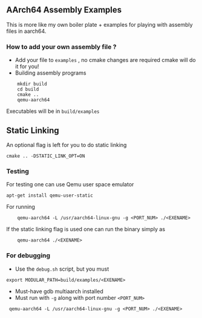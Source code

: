 ## AArch64 Assembly Examples
This is more like my own boiler plate + examples for playing
with assembly files in aarch64.
### How to add your own assembly file ?
- Add your file to `examples` , no cmake changes are required
cmake will do it for you! 
- Building assembly programs
```
    mkdir build 
    cd build
    cmake .. 
    qemu-aarch64 
```
Executables will be in `build/examples`

## Static Linking
An optional flag is left for you to do static linking 
```
cmake .. -DSTATIC_LINK_OPT=ON
```
### Testing
For testing one can use
Qemu user space emulator
```
apt-get install qemu-user-static
```
For running 
```
    qemu-aarch64 -L /usr/aarch64-linux-gnu -g <PORT_NUM> ./<EXENAME>
```
If the static linking flag is used one can run the binary simply
as 
```
    qemu-aarch64 ./<EXENAME>
```

### For debugging 
- Use the `debug.sh` script, but you must 
```
export MODULAR_PATH=build/examples/<EXENAME>
```
- Must-have gdb multiaarch installed
- Must run with `-g` along with port number `<PORT_NUM>`
```
 qemu-aarch64 -L /usr/aarch64-linux-gnu -g <PORT_NUM> ./<EXENAME>
```

